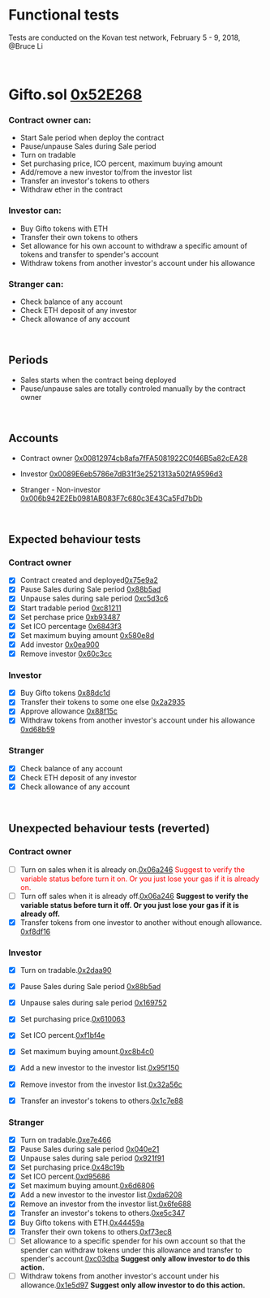 # Functional tests
Tests are conducted on the Kovan test network, February 5 - 9, 2018, @Bruce Li

<br>

# Gifto.sol [0x52E268](https://kovan.etherscan.io/address/0x52E268d6e557A0Ac0D5bA947879776116f57723D)

### Contract owner can:

* Start Sale period when deploy the contract
* Pause/unpause Sales during Sale period
* Turn on tradable
* Set purchasing price, ICO percent, maximum buying amount
* Add/remove a new investor to/from the investor list
* Transfer an investor's tokens to others
* Withdraw ether in the contract

### Investor can:

* Buy Gifto tokens with ETH
* Transfer their own tokens to others
* Set allowance for his own account to withdraw a specific amount of tokens and transfer to spender's account
* Withdraw tokens from another investor's account under his allowance

### Stranger can:

* Check balance of any account
* Check ETH deposit of any investor
* Check allowance of any account

<br>

## Periods
* Sales starts when the contract being deployed
* Pause/unpause sales are totally controled manually by the contract owner

<br>

## Accounts

* Contract owner [0x00812974cb8afa7fFA5081922C0f46B5a82cEA28](https://kovan.etherscan.io/address/0x00812974cb8afa7fFA5081922C0f46B5a82cEA28)

* Investor [0x0089E6eb5786e7dB31f3e2521313a502fA9596d3](https://kovan.etherscan.io/address/0x0089E6eb5786e7dB31f3e2521313a502fA9596d3)

* Stranger - Non-investor [0x006b942E2Eb0981AB083F7c680c3E43Ca5Fd7bDb](https://kovan.etherscan.io/address/0x006b942E2Eb0981AB083F7c680c3E43Ca5Fd7bDb)

<br>

## Expected behaviour tests

### Contract owner
 - [x] Contract created and deployed[0x75e9a2](https://kovan.etherscan.io/tx/0x75e9a21c1bfa45fff74332e3d30d782b370c254f6a2c713c92c02b2b07956325) 
 - [x] Pause Sales during Sale period [0x88b5ad](https://kovan.etherscan.io/tx/0x88b5ad5145a84744c70269a0fe06680bbba044b1de28390c3b4564448dfb1975)
 - [x] Unpause sales during sale period [0xc5d3c6](https://kovan.etherscan.io/tx/0xc5d3c604ff9d9d77a7f154b5d583f0fb0d6e6d91323b23a46ea4fafcac56845d)
 - [x] Start tradable period [0xc81211](https://kovan.etherscan.io/tx/0xc81211612c8b5614e875be14c8a02ab48601ca86501b00f46e50f7ac9191cc6e)
 - [x] Set perchase price [0xb93487](https://kovan.etherscan.io/tx/0xb934875bf608b85a6f2a62eea3bcdb3e09f48dff2968e9e27573591a8df3f57f)
 - [x] Set ICO percentage [0x6843f3](https://kovan.etherscan.io/tx/0x6843f39765dc2bb37c6fb7bb64dd83564cd9c73f4b4ff853ade6899e2e2a6f0f) 
 - [x] Set maximum buying amount [0x580e8d](https://kovan.etherscan.io/tx/0x580e8d2ebb8dfff62ff22fd77f715727882a9dcbcd8737aa0d036e95ffb3bf98)
 - [x] Add investor [0x0ea900](https://kovan.etherscan.io/tx/0x0ea90040b32bd6f500e0f467e9a1972754edce1b103ddd2433edcc1f76793633)
 - [x] Remove investor [0x60c3cc](https://kovan.etherscan.io/tx/0x60c3cc9a287e72a57950e0e499a17edeb4ada67d010cf39af4d9ce1db5fb55b3)
 <!-- - [x] Withdraw ether in the contract.[0x5c16b1](https://kovan.etherscan.io/tx/0x5c16b12c6c9c89a5e6f17228479436e1809513d5f643e32a31f36806bc6ca076) -->

### Investor
 - [x] Buy Gifto tokens [0x88dc1d](https://kovan.etherscan.io/tx/0x88dc1d0890512f8d825cd4634b6277c98beffa2dee32a352491d809421120d20)
 - [x] Transfer their tokens to some one else [0x2a2935](https://kovan.etherscan.io/tx/0x2a293534127fe212a137dfaf063ab17c174b78c9d43edd2c9001d7865c5296f0)
 - [x] Approve allowance [0x88f15c](https://kovan.etherscan.io/tx/0x88f15cf4ba931888a4c2a713e67ccb231b6d0876fe26319dbafaa629ffe84657)
 - [x] Withdraw tokens from another investor's account under his allowance [0xd68b59](https://kovan.etherscan.io/tx/0xd68b5995129002c6804e2c1114ca0566cfcb7b89a913d035977cbe395f3ac05c)
 
### Stranger
 - [x] Check balance of any account
 - [x] Check ETH deposit of any investor
 - [x] Check allowance of any account

<br>

## Unexpected behaviour tests (reverted)

### Contract owner
 - [ ] Turn on sales when it is already on.[0x06a246](https://kovan.etherscan.io/tx/0x06a246d6e7cecc2d9223dea578472431b0ffec77f9c8c6d3810f14aa23b67d5c)
<font color="#ff0000">Suggest to verify the variable status before turn it on. Or you just lose your gas if it is already on.</font>
 - [ ] Turn off sales when it is already off.[0x06a246](https://kovan.etherscan.io/tx/0x06a246d6e7cecc2d9223dea578472431b0ffec77f9c8c6d3810f14aa23b67d5c)
 **Suggest to verify the variable status before turn it off. Or you just lose your gas if it is already off.**
 - [x] Transfer tokens from one investor to another without enough allowance. [0xf8df16](https://kovan.etherscan.io/tx/0xf8df16329984d6906d0bee6086e29fbe11b4d0ed6f78e482d226065099692637)

### Investor
 - [x] Turn on tradable.[0x2daa90](https://kovan.etherscan.io/tx/0x2daa906870f9a11888a061d9c46502cc19ef5f0b8eb3d7592f8a38bdf569f47b)
 - [x] Pause Sales during Sale period [0x88b5ad](https://kovan.etherscan.io/tx/0x88b5ad5145a84744c70269a0fe06680bbba044b1de28390c3b4564448dfb1975)
 - [x] Unpause sales during sale period [0x169752](https://kovan.etherscan.io/tx/0x1697529ff793cb2085862e8dacca768fbe38d27f73ce12a598611987c8e69703)
 - [x] Set purchasing price.[0x610063](https://kovan.etherscan.io/tx/0x6100631b332ed6e3cef73b9270c3fd9de97b0ee822b6a082964bbbac5631fde8)
 - [x] Set ICO percent.[0xf1bf4e](https://kovan.etherscan.io/tx/0xf1bf4e78c5cd8da10d78cc43d242b60fc5d05739ac693273392ffcf1bdaa6136)
 - [x] Set maximum buying amount.[0xc8b4c0](https://kovan.etherscan.io/tx/0xc8b4c0cef33164ac23e27426725acdc35d896def81c4267cfcb60eea07d4c96f)
 - [x] Add a new investor to the investor list.[0x95f150](https://kovan.etherscan.io/tx/0x95f150e73cd672ee8ab7228004e95cd3f0c14da5f52ad0d02b4ee3b452adeac2)
 - [x] Remove investor from the investor list.[0x32a56c](https://kovan.etherscan.io/tx/0x32a56c2d1a4e23f1b51371d7fc390f9f5333c2e9985c29b65a1d4c01ef498fb4)
 - [x] Transfer an investor's tokens to others.[0x1c7e88](https://kovan.etherscan.io/tx/0x1c7e88c955220d6b8daf456af63f0c28153c88284b4650c94c3576348ff22b47)


### Stranger
 - [x] Turn on tradable.[0xe7e466](https://kovan.etherscan.io/tx/0xe7e4665c1278ea73a1c0aabef70f43d1279fdf86dd3d8df15e461e82c4654d3f)
 - [x] Pause Sales during sale period [0x040e21](https://kovan.etherscan.io/tx/0x040e21f8fcf818ab19b8e7821d113ad18cf4a9d25182c060b8785f369a6e3946)
 - [x] Unpause sales during sale period [0x921f91](https://kovan.etherscan.io/tx/0x921f915149f37750d7193627cb6aad822fbeeae0eb326af12b5cfe0d7c21de62)
 - [x] Set purchasing price.[0x48c19b](https://kovan.etherscan.io/tx/0x48c19b1572f2868e9f21aa9d949e59b8cb0c19d69e4687868ca0412b46fa3573)
 - [x] Set ICO percent.[0xd95686](https://kovan.etherscan.io/tx/0xd956863981e5bfb3b8921e15eb4e51fd7e76910ad5c231a2bcf4402168a636f2)
 - [x] Set maximum buying amount.[0x6d6806](https://kovan.etherscan.io/tx/0x6d680665693d1e5d0e3b977c1d594bc425a483f3024503f39ebbf6c438b2a172)
 - [x] Add a new investor to the investor list.[0xda6208](https://kovan.etherscan.io/tx/0xda62086f5c48660a87c2e31b8e00c83dabb236050b0dbbddffc6b3bf3c1a109c)
 - [x] Remove an investor from the investor list.[0x6fe688](https://kovan.etherscan.io/tx/0x6fe688222cf80c2ab6131d085728ca21bf2549203cfa475a683a158ceb2423c3)
 - [x] Transfer an investor's tokens to others.[0xe5c347](https://kovan.etherscan.io/tx/0xe5c3476c3bcccb06c04163e88f4cd502369e7bbedea9eeb806cf538393a5c09a)
 - [x] Buy Gifto tokens with ETH.[0x44459a](https://kovan.etherscan.io/tx/0x44459ab7af839d2bb5234287c63c1b8b96d671bea2c5223bae69c42eb767f8aa)
 - [x] Transfer their own tokens to others.[0xf73ec8](https://kovan.etherscan.io/tx/0xf73ec878e9941567e17457c7585e2656babefec0db4ad2bd54da697222f557b6)
 - [ ] Set allowance to a specific spender for his own account so that the spender can withdraw tokens under this allowance and transfer to spender's account.[0xc03dba](https://kovan.etherscan.io/tx/0xc03dbacddd3cb4279331b4bc1996e3f596123a0f2fdda8b80f4ec28b3bea44a9) **Suggest only allow investor to do this action.**
 - [ ] Withdraw tokens from another investor's account under his allowance.[0x1e5d97](https://kovan.etherscan.io/tx/0x1e5d97002d2cc2e1a139f7f36239959d68e717b35f198ca65376f1b59cabf135) **Suggest only allow investor to do this action.**
